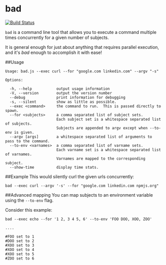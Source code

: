 bad
======================
[![Build Status](https://travis-ci.org/jsdevel/node-bad.png)](https://travis-ci.org/jsdevel/node-bad)

`bad` is a command line tool that allows you to execute a command multiple times
concurrently for a given number of subjects.

It is general enough for just about anything that requires parallel execution,
and it's *bad* enough to accomplish it with ease!

##Usage
````
Usage: bad.js --exec curl --for "google.com linkedin.com" --argv "-s"

Options:

  -h, --help           output usage information
  -V, --version        output the version number
  --debug              print information for debugging
  -s, --silent         show as little as possible.
  --exec <command>     the command to run.  This is passed directly to spawn.
  --for <subjects>     a comma separated list of subject sets.
                       Each subject set is a whitespace separated list of subjects.
                       Subjects are appended to argv except when --to-env is given.
  --argv [args]        a whitespace separated list of arguments to pass to the command.
  --to-env <varnames>  a comma separated list of varname sets.
                       Each varname set is a whitespace separated list of varnames.
                       Varnames are mapped to the corresponding subject.
  --show-time          display time stats.

````

##Example
This would silently curl the given urls concurrently:
````
bad --exec curl --argv '-s' --for "google.com linkedin.com npmjs.org"
````

##Advanced mapping
You can map subjects to an environment variable using the `--to-env` flag.

Consider this example:
````
bad --exec echo --for '1 2, 3 4 5, 6' --to-env 'FOO DOO, XOO, ZOO'

....

#FOO set to 1
#DOO set to 2
#XOO set to 3
#XOO set to 4
#XOO set to 5
#ZOO set to 6
````
